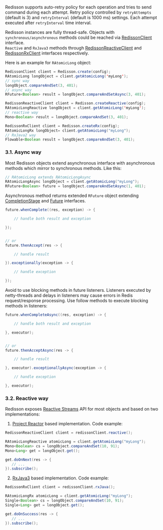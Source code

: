 Redisson supports auto-retry policy for each operation and tries to send command during each attempt. Retry policy controlled by `retryAttempts` (default is 3) and `retryInterval` (default is 1000 ms) settings. Each attempt executed after `retryInterval` time interval.

Redisson instances are fully thread-safe. Objects with `synchronous/asynchronous` methods could be reached via [RedissonClient](https://www.javadoc.io/doc/org.redisson/redisson/latest/org/redisson/api/RedissonClient.html) interface.  
`Reactive` and `RxJava3` methods through [RedissonReactiveClient](https://www.javadoc.io/doc/org.redisson/redisson/latest/org/redisson/api/RedissonReactiveClient.html) and [RedissonRxClient](https://www.javadoc.io/doc/org.redisson/redisson/latest/org/redisson/api/RedissonRxClient.html) interfaces respectively.

Here is an example for `RAtomicLong` object:
```java
RedissonClient client = Redisson.create(config);
RAtomicLong longObject = client.getAtomicLong('myLong');
// sync way
longObject.compareAndSet(3, 401);
// async way
RFuture<Boolean> result = longObject.compareAndSetAsync(3, 401);

RedissonReactiveClient client = Redisson.createReactive(config);
RAtomicLongReactive longObject = client.getAtomicLong('myLong');
// reactive way
Mono<Boolean> result = longObject.compareAndSet(3, 401);

RedissonRxClient client = Redisson.createRx(config);
RAtomicLongRx longObject= client.getAtomicLong("myLong");
// RxJava2 way
Flowable<Boolean result = longObject.compareAndSet(3, 401);
```
### 3.1. Async way
Most Redisson objects extend asynchronous interface with asynchronous methods which mirror to synchronous methods. Like this:
```java
// RAtomicLong extends RAtomicLongAsync
RAtomicLongAsync longObject = client.getAtomicLong("myLong");
RFuture<Boolean> future = longObject.compareAndSetAsync(1, 401);
```
Asynchronous method returns extended `RFuture` object extending [CompletionStage](https://docs.oracle.com/javase/8/docs/api/java/util/concurrent/CompletionStage.html) and [Future](https://docs.oracle.com/javase/8/docs/api/java/util/concurrent/Future.html) interfaces.

```java
future.whenComplete((res, exception) -> {

    // handle both result and exception

});


// or
future.thenAccept(res -> {

    // handle result

}).exceptionally(exception -> {

    // handle exception

});

```
Avoid to use blocking methods in future listeners. Listeners executed by netty-threads and delays in listeners may cause errors in Redis request/response processing. Use follow methods to execute blocking methods in listeners:

```java
future.whenCompleteAsync((res, exception) -> {

    // handle both result and exception

}, executor);


// or
future.thenAcceptAsync(res -> {

    // handle result

}, executor).exceptionallyAsync(exception -> {

    // handle exception

}, executor);
```
### 3.2. Reactive way
Redisson exposes [Reactive Streams](http://reactive-streams.org) API for most objects and based on two implementations:

1. [Project Reactor](https://projectreactor.io) based implementation. Code example:
```java
RedissonReactiveClient client = redissonClient.reactive();

RAtomicLongReactive atomicLong = client.getAtomicLong("myLong");
Mono<Boolean> cs = longObject.compareAndSet(10, 91);
Mono<Long> get = longObject.get();

get.doOnNext(res -> {
   // ...
}).subscribe();
```

2. [RxJava3](https://github.com/ReactiveX/RxJava) based implementation. Code example:
```java
RedissonRxClient client = redissonClient.rxJava();

RAtomicLongRx atomicLong = client.getAtomicLong("myLong");
Single<Boolean> cs = longObject.compareAndSet(10, 91);
Single<Long> get = longObject.get();

get.doOnSuccess(res -> {
   // ...
}).subscribe();
```